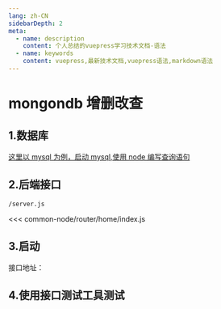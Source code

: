 ```yaml
---
lang: zh-CN
sidebarDepth: 2
meta:
  - name: description
    content: 个人总结的vuepress学习技术文档-语法
  - name: keywords
    content: vuepress,最新技术文档,vuepress语法,markdown语法
---
```


# mongondb 增删改查

## 1.数据库

<a href="/web-mysql/base/practice/3.gitlab.html">这里以 mysql 为例，启动 mysql,使用 node 编写查询语句</a>

## 2.后端接口

`/server.js`

<<< common-node/router/home/index.js

## 3.启动

接口地址：

## 4.使用接口测试工具测试
